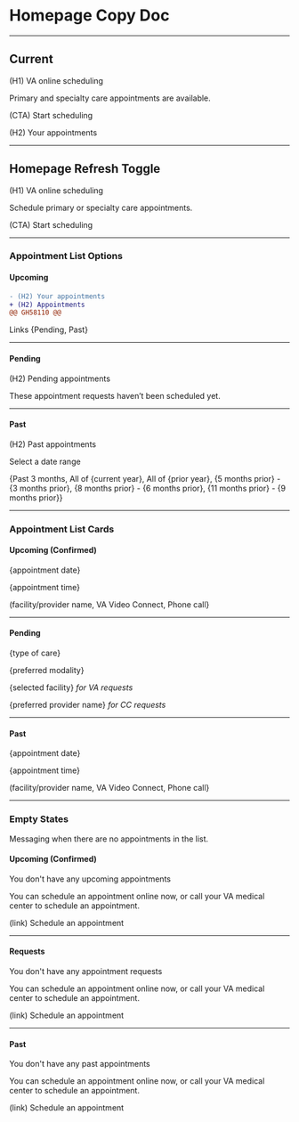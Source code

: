 # Homepage Copy Doc

---

## Current

(H1) VA online scheduling

Primary and specialty care appointments are available.

(CTA) Start scheduling

(H2) Your appointments

---

## Homepage Refresh Toggle

(H1) VA online scheduling

Schedule primary or specialty care appointments.

(CTA) Start scheduling

---

### Appointment List Options

#### Upcoming
```diff
- (H2) Your appointments
+ (H2) Appointments
@@ GH58110 @@
```
Links {Pending, Past}

---

#### Pending

(H2) Pending appointments

These appointment requests haven’t been scheduled yet.

---

#### Past

(H2) Past appointments

Select a date range

{Past 3 months, All of {current year}, All of {prior year}, {5 months prior} - {3 months prior}, {8 months prior} - {6 months prior}, {11 months prior} - {9 months prior}}

---


### Appointment List Cards

#### Upcoming (Confirmed)

{appointment date}

{appointment time}

(facility/provider name, VA Video Connect, Phone call}

---

#### Pending

{type of care}

{preferred modality} 

{selected facility} _for VA requests_

{preferred provider name} _for CC requests_

---

#### Past

{appointment date}

{appointment time}

(facility/provider name, VA Video Connect, Phone call}

---


### Empty States
Messaging when there are no appointments in the list.

#### Upcoming (Confirmed)

You don't have any upcoming appointments

You can schedule an appointment online now, or call your VA medical center to schedule an appointment.

(link) Schedule an appointment

---

#### Requests

You don't have any appointment requests

You can schedule an appointment online now, or call your VA medical center to schedule an appointment.

(link) Schedule an appointment

---

#### Past

You don't have any past appointments

You can schedule an appointment online now, or call your VA medical center to schedule an appointment.

(link) Schedule an appointment
